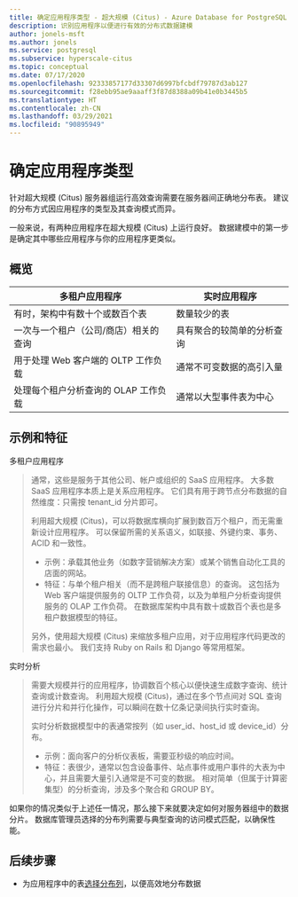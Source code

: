 ```yaml
---
title: 确定应用程序类型 - 超大规模 (Citus) - Azure Database for PostgreSQL
description: 识别应用程序以便进行有效的分布式数据建模
author: jonels-msft
ms.author: jonels
ms.service: postgresql
ms.subservice: hyperscale-citus
ms.topic: conceptual
ms.date: 07/17/2020
ms.openlocfilehash: 92333857177d33307d6997bfcbdf79787d3ab127
ms.sourcegitcommit: f28ebb95ae9aaaff3f87d8388a09b41e0b3445b5
ms.translationtype: HT
ms.contentlocale: zh-CN
ms.lasthandoff: 03/29/2021
ms.locfileid: "90895949"
---
```

# <a name="determining-application-type"></a>确定应用程序类型

针对超大规模 (Citus) 服务器组运行高效查询需要在服务器间正确地分布表。 建议的分布方式因应用程序的类型及其查询模式而异。

一般来说，有两种应用程序在超大规模 (Citus) 上运行良好。 数据建模中的第一步是确定其中哪些应用程序与你的应用程序更类似。

## <a name="at-a-glance"></a>概览

| 多租户应用程序                                 | 实时应用程序                                |
|-----------------------------------------------------------|-------------------------------------------------------|
| 有时，架构中有数十个或数百个表          | 数量较少的表                                |
| 一次与一个租户（公司/商店）相关的查询 | 具有聚合的较简单的分析查询 |
| 用于处理 Web 客户端的 OLTP 工作负载                    | 通常不可变数据的高引入量           |
| 处理每个租户分析查询的 OLAP 工作负载   | 通常以大型事件表为中心            |

## <a name="examples-and-characteristics"></a>示例和特征

多租户应用程序

> 通常，这些是服务于其他公司、帐户或组织的 SaaS 应用程序。 大多数 SaaS 应用程序本质上是关系应用程序。 它们具有用于跨节点分布数据的自然维度：只需按 tenant\_id 分片即可。
>
> 利用超大规模 (Citus)，可以将数据库横向扩展到数百万个租户，而无需重新设计应用程序。 可以保留所需的关系语义，如联接、外键约束、事务、ACID 和一致性。
>
> -   示例：承载其他业务（如数字营销解决方案）或某个销售自动化工具的店面的网站。
> -   特征：与单个租户相关（而不是跨租户联接信息）的查询。 这包括为 Web 客户端提供服务的 OLTP 工作负荷，以及为单租户分析查询提供服务的 OLAP 工作负荷。 在数据库架构中具有数十或数百个表也是多租户数据模型的特征。
>
> 另外，使用超大规模 (Citus) 来缩放多租户应用，对于应用程序代码更改的需求也最小。 我们支持 Ruby on Rails 和 Django 等常用框架。

实时分析

> 需要大规模并行的应用程序，协调数百个核心以便快速生成数字查询、统计查询或计数查询。  利用超大规模 (Citus)，通过在多个节点间对 SQL 查询进行分片和并行化操作，可以瞬间在数十亿条记录间执行实时查询。
>
> 实时分析数据模型中的表通常按列（如 user\_id、host\_id 或 device\_id）分布。
>
> -   示例：面向客户的分析仪表板，需要亚秒级的响应时间。
> -   特征：表很少，通常以包含设备事件、站点事件或用户事件的大表为中心，并且需要大量引入通常是不可变的数据。 相对简单（但属于计算密集型）的分析查询，涉及多个聚合和 GROUP BY。

如果你的情况类似于上述任一情况，那么接下来就要决定如何对服务器组中的数据分片。 数据库管理员选择的分布列需要与典型查询的访问模式匹配，以确保性能。

## <a name="next-steps"></a>后续步骤

* 为应用程序中的表[选择分布列](concepts-hyperscale-choose-distribution-column.md)，以便高效地分布数据

